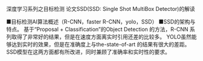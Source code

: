 深度学习系列之目标检测
论文SSD(SSD: Single Shot MultiBox Detector)的解读

■目标检测AI算法概述（R-CNN，faster R-CNN，yolo，SSD）
■SSD的架构与特点。
基于“Proposal + Classification”的Object Detection 的方法，R-CNN 系列取得了非常好的结果，但是在速度方面离实时引用还差的比较多。
YOLO虽然能够达到实时的效果，但是在准确度上与the-state-of-art 的结果有很大的差距。
SSD模型在这两方面都有所改进，同时兼顾了准确率和实时性的要求。
